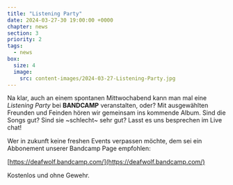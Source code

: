 ```yaml
---
title: "Listening Party"
date: 2024-03-27-30 19:00:00 +0000
chapter: news
section: 3
priority: 2
tags:
  - news
box:
  size: 4
  image:
    src: content-images/2024-03-27-Listening-Party.jpg
---
```


Na klar, auch an einem spontanen Mittwochabend kann man mal eine _Listening Party_ bei **BANDCAMP** veranstalten, oder?
Mit ausgewählten Freunden und Feinden hören wir gemeinsam ins kommende Album.
Sind die Songs gut? Sind sie ~schlecht~ sehr gut? Lasst es uns besprechen im Live chat!

Wer in zukunft keine freshen Events verpassen möchte, dem sei ein Abbonement unserer Bandcamp Page empfohlen:

[https://deafwolf.bandcamp.com/](https://deafwolf.bandcamp.com/)

Kostenlos und ohne Gewehr.
